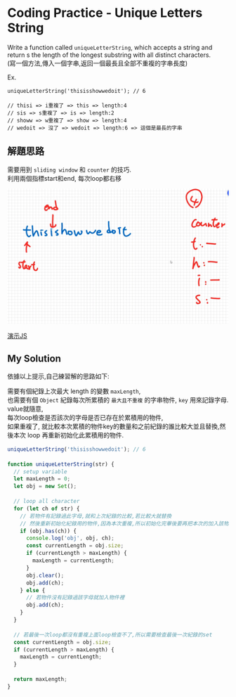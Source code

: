 # Coding Practice - Unique Letters String

Write a  function called `uniqueLetterString`, which accepts a string and  
return s the length of the longest substring with all distinct characters.  
(寫一個方法,傳入一個字串,返回一個最長且全部不重複的字串長度)

Ex.

```text
uniqueLetterString('thisisshowwedoit'); // 6

// thisi => i重複了 => this => length:4
// sis => s重複了 => is => length:2
// showw => w重複了 => show => length:4
// wedoit => 沒了 => wedoit => length:6 => 這個是最長的字串
```

## 解題思路

需要用到 `sliding window` 和 `counter` 的技巧.  
利用兩個指標start和end, 每次loop都右移

![示意圖](./images/33-01.png)

[演示JS](./33.js)

## My Solution

依據以上提示,自己練習解的思路如下:

需要有個紀錄上次最大 length 的變數 `maxLength`,  
也需要有個 `Object` 紀錄每次所累積的 `最大且不重複` 的字串物件, `key` 用來記錄字母. value就隨意,  
每次loop檢查是否該次的字母是否已存在於累積用的物件,  
如果重複了, 就比較本次累積的物件key的數量和之前紀錄的誰比較大並且替換,然後本次 loop 再重新初始化此累積用的物件.  

```javascript
uniqueLetterString('thisisshowwedoit'); // 6

function uniqueLetterString(str) {
  // setup variable
  let maxLength = 0;
  let obj = new Set();
  
  // loop all character
  for (let ch of str) {
    // 若物件有記錄過此字母,就和上次紀錄的比較,若比較大就替換
    // 然後重新初始化紀錄用的物件,因為本次重複,所以初始化完畢後要再把本次的加入該物件紀錄
    if (obj.has(ch)) {
      console.log('obj', obj, ch);
      const currentLength = obj.size;
      if (currentLength > maxLength) {
        maxLength = currentLength;
      }
      obj.clear();
      obj.add(ch);
    } else {
      // 若物件沒有記錄過該字母就加入物件裡
      obj.add(ch);
    }
  }

  // 若最後一次loop都沒有重複上面loop檢查不了,所以需要檢查最後一次紀錄的set
  const currentLength = obj.size;
  if (currentLength > maxLength) {
    maxLength = currentLength;
  }

  return maxLength;
}
```
